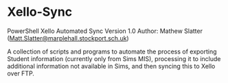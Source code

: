 # Xello-Sync

PowerShell Xello Automated Sync
Version 1.0
Author: Mathew Slatter (Matt.Slatter@marplehall.stockport.sch.uk) 

 A collection of scripts and programs to automate the process of exporting Student information (currently only from Sims MIS), processing it to include additional information not available in Sims, and then syncing this to Xello over FTP.
